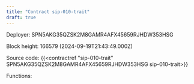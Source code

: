 ```yaml
---
title: "Contract sip-010-trait"
draft: true
---
```

Deployer: SPN5AKG35QZSK2M8GAMR4AFX45659RJHDW353HSG


 



Block height: 166579 (2024-09-19T21:43:49.000Z)

Source code: {{<contractref "sip-010-trait" SPN5AKG35QZSK2M8GAMR4AFX45659RJHDW353HSG sip-010-trait>}}

Functions:


